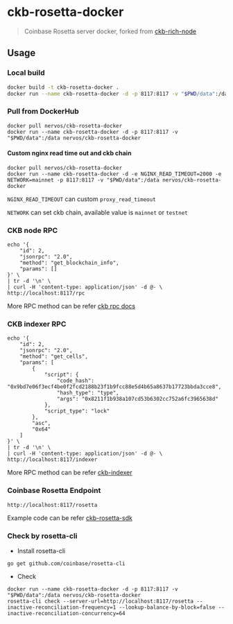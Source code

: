 ckb-rosetta-docker
==================

> Coinbase Rosetta server docker, forked from [ckb-rich-node](https://github.com/ququzone/ckb-rich-node)

## Usage

### Local build

```bash
docker build -t ckb-rosetta-docker .
docker run --name ckb-rosetta-docker -d -p 8117:8117 -v "$PWD/data":/data ckb-rosetta-docker
```

### Pull from DockerHub

```
docker pull nervos/ckb-rosetta-docker
docker run --name ckb-rosetta-docker -d -p 8117:8117 -v "$PWD/data":/data nervos/ckb-rosetta-docker
```

#### Custom nginx read time out and ckb chain
```
docker pull nervos/ckb-rosetta-docker
docker run --name ckb-rosetta-docker -d -e NGINX_READ_TIMEOUT=2000 -e NETWORK=mainnet -p 8117:8117 -v "$PWD/data":/data nervos/ckb-rosetta-docker
```
`NGINX_READ_TIMEOUT` can custom `proxy_read_timeout`

`NETWORK` can set ckb chain, available value is `mainnet` or `testnet`

### CKB node RPC

```
echo '{
    "id": 2,
    "jsonrpc": "2.0",
    "method": "get_blockchain_info",
    "params": []
}' \
| tr -d '\n' \
| curl -H 'content-type: application/json' -d @- \
http://localhost:8117/rpc
```

More RPC method can be refer [ckb rpc docs](https://github.com/nervosnetwork/ckb/blob/master/rpc/README.md)

### CKB indexer RPC

```
echo '{
    "id": 2,
    "jsonrpc": "2.0",
    "method": "get_cells",
    "params": [
        {
            "script": {
                "code_hash": "0x9bd7e06f3ecf4be0f2fcd2188b23f1b9fcc88e5d4b65a8637b17723bbda3cce8",
                "hash_type": "type",
                "args": "0x8211f1b938a107cd53b6302cc752a6fc3965638d"
            },
            "script_type": "lock"
        },
        "asc",
        "0x64"
    ]
}' \
| tr -d '\n' \
| curl -H 'content-type: application/json' -d @- \
http://localhost:8117/indexer
```

More RPC method can be refer [ckb-indexer](https://github.com/quake/ckb-indexer)

### Coinbase Rosetta Endpoint

```
http://localhost:8117/rosetta
```

Example code can be refer [ckb-rosetta-sdk](https://github.com/nervosnetwork/ckb-rosetta-sdk/blob/master/client/example.go)

### Check by rosetta-cli

- Install rosetta-cli

```
go get github.com/coinbase/rosetta-cli
```

- Check

```
docker run --name ckb-rosetta-docker -d -p 8117:8117 -v "$PWD/data":/data nervos/ckb-rosetta-docker
rosetta-cli check --server-url=http://localhost:8117/rosetta --inactive-reconciliation-frequency=1 --lookup-balance-by-block=false --inactive-reconciliation-concurrency=64
```

